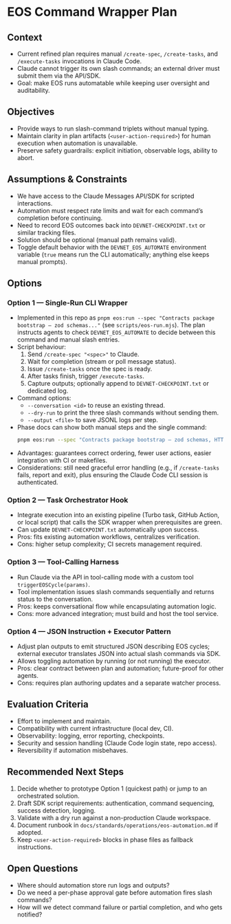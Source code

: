 # EOS Command Wrapper Plan

## Context
- Current refined plan requires manual `/create-spec`, `/create-tasks`, and `/execute-tasks` invocations in Claude Code.
- Claude cannot trigger its own slash commands; an external driver must submit them via the API/SDK.
- Goal: make EOS runs automatable while keeping user oversight and auditability.

## Objectives
- Provide ways to run slash-command triplets without manual typing.
- Maintain clarity in plan artifacts (`<user-action-required>`) for human execution when automation is unavailable.
- Preserve safety guardrails: explicit initiation, observable logs, ability to abort.

## Assumptions & Constraints
- We have access to the Claude Messages API/SDK for scripted interactions.
- Automation must respect rate limits and wait for each command’s completion before continuing.
- Need to record EOS outcomes back into `DEVNET-CHECKPOINT.txt` or similar tracking files.
- Solution should be optional (manual path remains valid).
- Toggle default behavior with the `DEVNET_EOS_AUTOMATE` environment variable (`true` means run the CLI automatically; anything else keeps manual prompts).

## Options

### Option 1 — Single-Run CLI Wrapper
- Implemented in this repo as `pnpm eos:run --spec "Contracts package bootstrap — zod schemas..."` (see `scripts/eos-run.mjs`). The plan instructs agents to check `DEVNET_EOS_AUTOMATE` to decide between this command and manual slash entries.
- Script behaviour:
  1. Send `/create-spec "<spec>"` to Claude.
  2. Wait for completion (stream or poll message status).
  3. Issue `/create-tasks` once the spec is ready.
  4. After tasks finish, trigger `/execute-tasks`.
  5. Capture outputs; optionally append to `DEVNET-CHECKPOINT.txt` or dedicated log.
- Command options:
  - `--conversation <id>` to reuse an existing thread.
  - `--dry-run` to print the three slash commands without sending them.
  - `--output <file>` to save JSONL logs per step.
- Phase docs can show both manual steps and the single command:
  ```bash
  pnpm eos:run --spec "Contracts package bootstrap — zod schemas, HTTP contracts, OpenAPI automation..."
  ```
- Advantages: guarantees correct ordering, fewer user actions, easier integration with CI or makefiles.
- Considerations: still need graceful error handling (e.g., if `/create-tasks` fails, report and exit), plus ensuring the Claude Code CLI session is authenticated.

### Option 2 — Task Orchestrator Hook
- Integrate execution into an existing pipeline (Turbo task, GitHub Action, or local script) that calls the SDK wrapper when prerequisites are green.
- Can update `DEVNET-CHECKPOINT.txt` automatically upon success.
- Pros: fits existing automation workflows, centralizes verification.
- Cons: higher setup complexity; CI secrets management required.

### Option 3 — Tool-Calling Harness
- Run Claude via the API in tool-calling mode with a custom tool `triggerEOSCycle(params)`.
- Tool implementation issues slash commands sequentially and returns status to the conversation.
- Pros: keeps conversational flow while encapsulating automation logic.
- Cons: more advanced integration; must build and host the tool service.

### Option 4 — JSON Instruction + Executor Pattern
- Adjust plan outputs to emit structured JSON describing EOS cycles; external executor translates JSON into actual slash commands via SDK.
- Allows toggling automation by running (or not running) the executor.
- Pros: clear contract between plan and automation; future-proof for other agents.
- Cons: requires plan authoring updates and a separate watcher process.

## Evaluation Criteria
- Effort to implement and maintain.
- Compatibility with current infrastructure (local dev, CI).
- Observability: logging, error reporting, checkpoints.
- Security and session handling (Claude Code login state, repo access).
- Reversibility if automation misbehaves.

## Recommended Next Steps
1. Decide whether to prototype Option 1 (quickest path) or jump to an orchestrated solution.
2. Draft SDK script requirements: authentication, command sequencing, success detection, logging.
3. Validate with a dry run against a non-production Claude workspace.
4. Document runbook in `docs/standards/operations/eos-automation.md` if adopted.
5. Keep `<user-action-required>` blocks in phase files as fallback instructions.

## Open Questions
- Where should automation store run logs and outputs?
- Do we need a per-phase approval gate before automation fires slash commands?
- How will we detect command failure or partial completion, and who gets notified?
